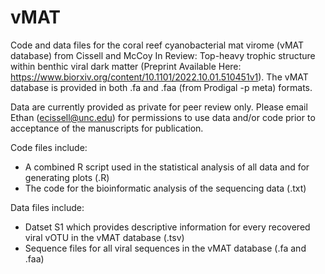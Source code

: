 # vMAT
Code and data files for the coral reef cyanobacterial mat virome (vMAT database) from  Cissell and McCoy In Review: Top-heavy trophic structure within benthic viral dark matter (Preprint Available Here: https://www.biorxiv.org/content/10.1101/2022.10.01.510451v1). The vMAT database is provided in both .fa and .faa (from Prodigal -p meta) formats.


Data are currently provided as private for peer review only. Please email Ethan (ecissell@unc.edu) for permissions to use data and/or code prior to acceptance of the manuscripts for publication.

Code files include:

- A combined R script used in the statistical analysis of all data and for generating plots (.R)
- The code for the bioinformatic analysis of the sequencing data (.txt)

Data files include:

- Datset S1 which provides descriptive information for every recovered viral vOTU in the vMAT database (.tsv)
- Sequence files for all viral sequences in the vMAT database (.fa and .faa)
